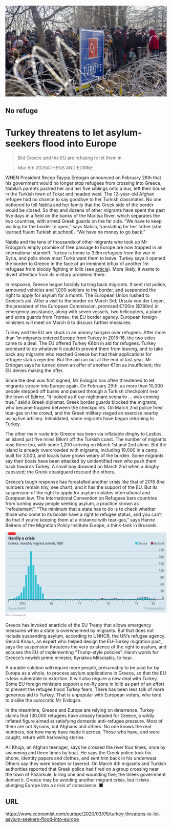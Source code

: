 ![](./images/20200307_EUP001_0.jpg)

## No refuge

# Turkey threatens to let asylum-seekers flood into Europe

> But Greece and the EU are refusing to let them in

> Mar 5th 2020ATHENS AND EDIRNE

WHEN President Recep Tayyip Erdogan announced on February 28th that his government would no longer stop refugees from crossing into Greece, Nabila’s parents packed her and her five siblings onto a bus, left their house in the Turkish town of Tokat and headed west. The 12-year-old Afghan refugee had no chance to say goodbye to her Turkish classmates. No one bothered to tell Nabila and her family that the Greek side of the border would be closed. So they and dozens of other migrants have spent the past five days in a field on the banks of the Maritsa River, which separates the two countries, with armed Greek guards on the far side. “We have to keep waiting for the border to open,” says Nabila, translating for her father (she learned fluent Turkish at school). “We have no money to go back.”

Nabila and the tens of thousands of other migrants who took up Mr Erdogan’s empty promise of free passage to Europe are now trapped in an international standoff. Turkey is home to 3.6m refugees from the war in Syria, and polls show most Turks want them to leave. Turkey says it opened the border to Greece in the face of an imminent influx of another 1m refugees from bloody fighting in Idlib (see [article](https://www.economist.com//middle-east-and-africa/2020/03/05/as-turkey-pounds-the-syrian-army-russia-wants-to-talk)). More likely, it wants to divert attention from its military problems there.

In response, Greece began forcibly turning back migrants. It sent riot police, armoured vehicles and 1,000 soldiers to the border, and suspended the right to apply for asylum for a month. The European Union rushed to Greece’s aid. After a visit to the border on March 3rd, Ursula von der Leyen, the president of the European Commission, promised €700m ($780m) in emergency assistance, along with seven vessels, two helicopters, a plane and extra guards from Frontex, the EU border agency. European foreign ministers will meet on March 6 to discuss further measures.

Turkey and the EU are stuck in an uneasy bargain over refugees. After more than 1m migrants entered Europe from Turkey in 2015-16, the two sides came to a deal. The EU offered Turkey €6bn in aid for refugees. Turkey promised to do whatever it could to prevent them from leaving, and to take back any migrants who reached Greece but had their applications for refugee status rejected. But the aid ran out at the end of last year. Mr Erdogan says he turned down an offer of another €1bn as insufficient; the EU denies making the offer.

Since the deal was first signed, Mr Erdogan has often threatened to let migrants stream into Europe again. On February 29th, as more than 10,000 people stepped off buses and passed through a Turkish checkpoint near the town of Edirne, “it looked as if our nightmare scenario ... was coming true,” said a Greek diplomat. Greek border guards blocked the migrants, who became trapped between the checkpoints. On March 2nd police fired tear-gas on the crowd, and the Greek military staged an exercise nearby using live artillery. Intimidated, some migrants have begun returning to Turkey.

The other main route into Greece has been via inflatable dinghy to Lesbos, an island just five miles (8km) off the Turkish coast. The number of migrants rose there too, with some 1,200 arriving on March 1st and 2nd alone. But the island is already overcrowded with migrants, including 19,000 in a camp built for 3,000, and locals have grown weary of the burden. Some migrants say their boats have been attacked by unidentified men who push them back towards Turkey. A small boy drowned on March 2nd when a dinghy capsized; the Greek coastguard rescued the others.

Greece’s tough response has forestalled another crisis like that of 2015 (the numbers remain tiny, see chart), and it has the support of the EU. But its suspension of the right to apply for asylum violates international and European law. The International Convention on Refugees bars countries from turning away people seeking asylum, a practice known as “refoulement”. “The minimum that a state has to do is to check whether those who come to its border have a right to refugee status, and you can’t do that if you’re keeping them at a distance with tear-gas,” says Hanne Beirens of the Migration Policy Institute Europe, a think-tank in Brussels.



![](./images/20200307_EUC544.png)

Greece has invoked anarticle of the EU Treaty that allows emergency measures when a state is overwhelmed by migrants. But that does not include suspending asylum, according to UNHCR, the UN’s refugee agency. Gerald Knaus, an expert who helped design the EU-Turkey migration pact, says the suspension threatens the very existence of the right to asylum, and accuses the EU of implementing “Trump-style policies”. Harsh words for Greece’s newish prime minister, Kyriakos Mitsotakis, to hear.

A durable solution will require more people, presumably to be paid for by Europe as a whole, to process asylum applications in Greece, so that the EU is less vulnerable to extortion. It will also require a new deal with Turkey. Some EU foreign ministers support a no-fly zone in Idlib as part of an effort to prevent the refugee flood Turkey fears. There has been less talk of more generous aid to Turkey. That is unpopular with European voters, who tend to dislike the autocratic Mr Erdogan.

In the meantime, Greece and Europe are relying on deterrence. Turkey claims that 130,000 refugees have already headed for Greece, a wildly inflated figure aimed at satisfying domestic anti-refugee pressure. Most of them are not Syrians, but Afghans and others. No one knows the real numbers, nor how many have made it across. Those who have, and were caught, return with harrowing stories.

Ali Khoja, an Afghan teenager, says he crossed the river four times, once by swimming and three times by boat. He says the Greek police took his phone, identity papers and clothes, and sent him back in his underwear. Others say they were beaten or tasered. On March 4th migrants and Turkish authorities reported that Greek police had fired on a group crossing near the town of Pazarkule, killing one and wounding five; the Greek government denied it. Greece may be avoiding another migrant crisis, but it risks plunging Europe into a crisis of conscience. ■

## URL

https://www.economist.com/europe/2020/03/05/turkey-threatens-to-let-asylum-seekers-flood-into-europe
